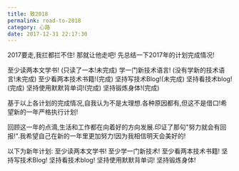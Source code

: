 ```yaml
---
title: 致2018
permalink: road-to-2018
category: 心路
date: 2017-12-31 22:17:30
---
```

2017要走,我拦都拦不住!
那就让他走吧!
先总结一下2017年的计划完成情况!

至少读两本文学书! (只读了一本!未完成)
学一门新技术语言! (没有学新的技术语言!未完成)
至少看两本技术书籍!(完成)
坚持写技术Blog!(未完成)
坚持看技术blog!(完成)
坚持使用默默背单词!(完成)
坚持锻炼身体!(完成)

基于以上各计划的完成情况,自我认为不是太理想.各种原因都有,但这不是借口!希望新的一年严格执行计划!

回顾这一年的点滴,生活和工作都在向着好的方向发展.印证了那句"努力就会有回报!".我希望自己在新的一年里更加努力!因为我相信明天会美好的!

以下为新年计划:
至少读两本文学书!
至少学一门新技术!
至少看两本技术书籍!
坚持写技术Blog!
坚持看技术blog!
坚持使用默默背单词!
坚持锻炼身体!
